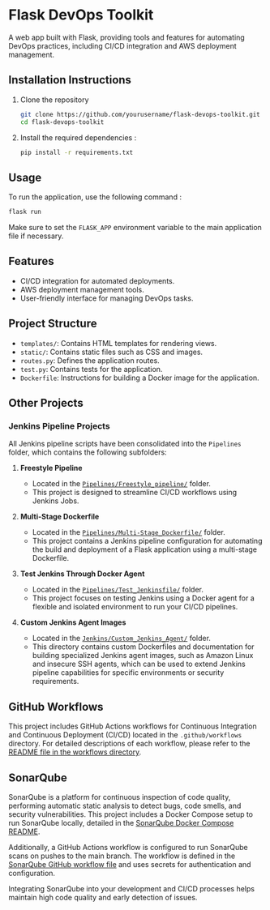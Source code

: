 # Flask DevOps Toolkit

A web app built with Flask, providing tools and features for automating DevOps practices, including CI/CD integration and AWS deployment management.

## Installation Instructions

1. Clone the repository
   ```bash
   git clone https://github.com/yourusername/flask-devops-toolkit.git
   cd flask-devops-toolkit
   ```

2. Install the required dependencies :
   ```bash
   pip install -r requirements.txt
   ```

## Usage

To run the application, use the following command :
```bash
flask run
```
Make sure to set the `FLASK_APP` environment variable to the main application file if necessary.

## Features

- CI/CD integration for automated deployments.
- AWS deployment management tools.
- User-friendly interface for managing DevOps tasks.

## Project Structure

- `templates/`: Contains HTML templates for rendering views.
- `static/`: Contains static files such as CSS and images.
- `routes.py`: Defines the application routes.
- `test.py`: Contains tests for the application.
- `Dockerfile`: Instructions for building a Docker image for the application.

## Other Projects

### Jenkins Pipeline Projects
All Jenkins pipeline scripts have been consolidated into the `Pipelines` folder, which contains the following subfolders:

1. **Freestyle Pipeline**
   - Located in the [`Pipelines/Freestyle_pipeline/`](./Pipelines/Freestyle_pipeline/) folder.
   - This project is designed to streamline CI/CD workflows using Jenkins Jobs.

2. **Multi-Stage Dockerfile**
   - Located in the [`Pipelines/Multi-Stage_Dockerfile/`](./Pipelines/Multi-Stage_Dockerfile/) folder.
   - This project contains a Jenkins pipeline configuration for automating the build and deployment of a Flask application using a multi-stage Dockerfile.

3. **Test Jenkins Through Docker Agent**
   - Located in the [`Pipelines/Test_Jenkinsfile/`](./Pipelines/Test_Jenkinsfile/) folder.
   - This project focuses on testing Jenkins using a Docker agent for a flexible and isolated environment to run your CI/CD pipelines.

4. **Custom Jenkins Agent Images**
   - Located in the [`Jenkins/Custom_Jenkins_Agent/`](./Jenkins/Custom_Jenkins_Agent/) folder.
   - This directory contains custom Dockerfiles and documentation for building specialized Jenkins agent images, such as Amazon Linux and insecure SSH agents, which can be used to extend Jenkins pipeline capabilities for specific environments or security requirements.

## GitHub Workflows

This project includes GitHub Actions workflows for Continuous Integration and Continuous Deployment (CI/CD) located in the `.github/workflows` directory. For detailed descriptions of each workflow, please refer to the [README file in the workflows directory](./.github/workflows/README.md).

## SonarQube

SonarQube is a platform for continuous inspection of code quality, performing automatic static analysis to detect bugs, code smells, and security vulnerabilities. This project includes a Docker Compose setup to run SonarQube locally, detailed in the [SonarQube Docker Compose README](./sonarqube/Readme.md).

Additionally, a GitHub Actions workflow is configured to run SonarQube scans on pushes to the main branch. The workflow is defined in the [SonarQube GitHub workflow file](./.github/workflows/sonarqube.yml) and uses secrets for authentication and configuration.

Integrating SonarQube into your development and CI/CD processes helps maintain high code quality and early detection of issues.
